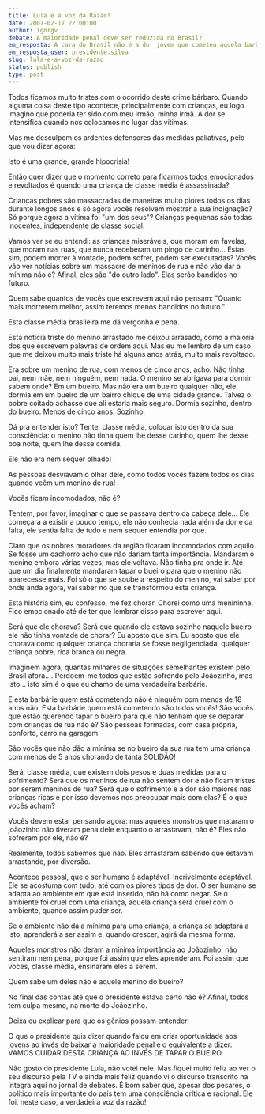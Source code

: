 ```yaml
---
title: Lula é a voz da Razão!
date: 2007-02-17 22:00:00
author: igorgv
debate: A maioridade penal deve ser reduzida no Brasil?
em_resposta: A cara do Brasil não é a do  jovem que cometeu aquela barbaridade
em_resposta_user: presidente.silva
slug: lula-e-a-voz-da-razao
status: publish 
type: post
---
```


Todos ficamos muito tristes com o ocorrido deste crime bárbaro. Quando alguma coisa deste tipo acontece, principalmente com crianças, eu logo imagino que poderia ter sido com meu irmão, minha irmã. A dor se intensifica quando nos colocamos no lugar das vítimas.  

Mas me desculpem os ardentes defensores das medidas paliativas, pelo que vou dizer agora:   

Isto é uma grande, grande hipocrisia!   

Então quer dizer que o momento correto para ficarmos todos emocionados e revoltados é quando uma criança de classe média é assassinada?  

Crianças pobres são massacradas de maneiras muito piores todos os dias durante longos anos e só agora vocês resolvem mostrar a sua indignação? Só porque agora a vítima foi "um dos seus"? Crianças pequenas são todas inocentes, independente de classe social.  

Vamos ver se eu entendi: as crianças miseráveis, que moram em favelas, que moram nas ruas, que nunca receberam um pingo de carinho... Estas sim, podem morrer à vontade, podem sofrer, podem ser executadas? Vocês vão ver notícias sobre um massacre de meninos de rua e não vão dar a mínima não é? Afinal, eles são "do outro lado". Elas serão bandidos no futuro.  

Quem sabe quantos de vocês que escrevem aqui não pensam: "Quanto mais morrerem melhor, assim teremos menos bandidos no futuro."  

Esta classe média brasileira me dá vergonha e pena.  

Esta notícia triste do menino arrastado me deixou arrasado, como a maioria dos que escrevem palavras de ordem aqui. Mas eu me lembro de um caso que me deixou muito mais triste há alguns anos atrás, muito mais revoltado.  

Era sobre um menino de rua, com menos de cinco anos, acho. Não tinha pai, nem mãe, nem ninguém, nem nada. O menino se abrigava para dormir sabem onde? Em um bueiro. Mas não era um bueiro qualquer não, ele dormia em um bueiro de um bairro chique de uma cidade grande. Talvez o pobre coitado achasse que ali estaria mais seguro. Dormia sozinho, dentro do bueiro. Menos de cinco anos. Sozinho.  

Dá pra entender isto? Tente, classe média, colocar isto dentro da sua consciência: o menino não tinha quem lhe desse carinho, quem lhe desse boa noite, quem lhe desse comida.   

Ele não era nem sequer olhado!   

As pessoas desviavam o olhar dele, como todos vocês fazem todos os dias quando veêm um menino de rua!   

Vocês ficam incomodados, não é?  

Tentem, por favor, imaginar o que se passava dentro da cabeça dele... Ele começara a existir a pouco tempo, ele não conhecia nada além da dor e da falta, ele sentia falta de tudo e nem sequer entendia por que.   

Claro que os nobres moradores da região ficaram incomodados com aquilo. Se fosse um cachorro acho que não dariam tanta importância. Mandaram o menino embora várias vezes, mas ele voltava. Não tinha pra onde ir. Até que um dia finalmente mandaram tapar o bueiro para que o menino não aparecesse mais. Foi só o que se soube a respeito do menino, vai saber por onde anda agora, vai saber no que se transformou esta criança.   

Esta história sim, eu confesso, me fez chorar. Chorei como uma menininha. Fico emocionado até de ter que lembrar disso para escrever aqui.   

Será que ele chorava? Será que quando ele estava sozinho naquele bueiro ele não tinha vontade de chorar? Eu aposto que sim. Eu aposto que ele chorava como qualquer criança choraria se fosse negligenciada, qualquer criança pobre, rica branca ou negra.  

Imaginem agora, quantas milhares de situações semelhantes existem pelo Brasil afora.... Perdoem-me todos que estão sofrendo pelo Joãozinho, mas isto... isto sim é o que eu chamo de uma verdadeira barbárie.   

E esta barbárie quem está cometendo não é ninguém com menos de 18 anos não. Esta barbárie quem está cometendo são todos vocês! São vocês que estão querendo tapar o bueiro para que não tenham que se deparar com crianças de rua não é? São pessoas formadas, com casa própria, conforto, carro na garagem.  

São vocês que não dão a mínima se no bueiro da sua rua tem uma criança com menos de 5 anos chorando de tanta SOLIDÃO!   

Será, classe média, que existem dois pesos e duas medidas para o sofrimento? Será que os meninos de rua não sentem dor e não ficam tristes por serem meninos de rua? Será que o sofrimento e a dor são maiores nas crianças ricas e por isso devemos nos preocupar mais com elas? É o que vocês acham?  

Vocês devem estar pensando agora: mas aqueles monstros que mataram o joãozinho não tiveram pena dele enquanto o arrastavam, não é? Eles não sofreram por ele, não é?  

Realmente, todos sabemos que não. Eles arrastaram sabendo que estavam arrastando, por diversão.  

Acontece pessoal, que o ser humano é adaptável. Incrivelmente adaptável. Ele se acostuma com tudo, até com os piores tipos de dor. O ser humano se adapta ao ambiente em que está inserido, não há como negar. Se o ambiente foi cruel com uma criança, aquela criança será cruel com o ambiente, quando assim puder ser.   

Se o ambiente não dá a mínima para uma criança, a criança se adaptará a isto, aprenderá a ser assim e, quando crescer, agirá da mesma forma.  

Aqueles monstros não deram a mínima importância ao Joãozinho, não sentiram nem pena, porque foi assim que eles aprenderam. Foi assim que vocês, classe média, ensinaram eles a serem.   

Quem sabe um deles não é aquele menino do bueiro?  

No final das contas até que o presidente estava certo não é? Afinal, todos tem culpa mesmo, na morte do Joãozinho.  

Deixa eu explicar para que os gênios possam entender:   

O que o presidente quis dizer quando falou em criar oportunidade aos jovens ao invés de baixar a maioridade penal é o equivalente a dizer: VAMOS CUIDAR DESTA CRIANÇA AO INVÉS DE TAPAR O BUEIRO.  

Não gosto do presidente Lula, não votei nele. Mas fiquei muito feliz ao ver o seu discurso pela TV e ainda mais feliz quando vi o discurso transcrito na íntegra aqui no jornal de debates. É bom saber que, apesar dos pesares, o político mais importante do país tem uma consciência crítica e racional. Ele foi, neste caso, a verdadeira voz da razão!
